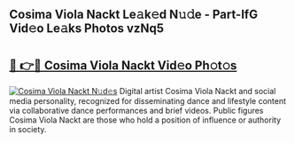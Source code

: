 ## Cosima Viola Nackt Le𝚊k𝚎d N𝚞𝚍e - Part-IfG Vid𝚎o Le𝚊ks Photos vzNq5

# <h2><a href="http://fb6fgg.evod.top/?m=Cosima+Viola+Nackt">🔗 👉🔴 Cosima Viola Nackt Vid𝚎o Ph𝚘t𝚘s</a></h2>

[![Cosima Viola Nackt N𝚞d𝚎s](https://i.imgur.com/8V9OHl7.gif)](http://fb6fgg.evod.top/?m=Cosima+Viola+Nackt)
Digital artist Cosima Viola Nackt and social media personality, recognized for disseminating dance and lifestyle content via collaborative dance performances and brief videos. Public figures Cosima Viola Nackt are those who hold a position of influence or authority in society. 
